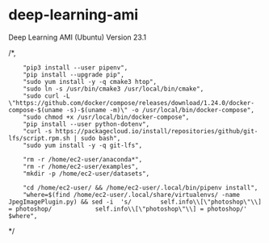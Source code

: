 # deep-learning-ami

Deep Learning AMI (Ubuntu) Version 23.1


/*,

        "pip3 install --user pipenv",
        "pip install --upgrade pip",
        "sudo yum install -y -q cmake3 htop",
        "sudo ln -s /usr/bin/cmake3 /usr/local/bin/cmake",
        "sudo curl -L \"https://github.com/docker/compose/releases/download/1.24.0/docker-compose-$(uname -s)-$(uname -m)\" -o /usr/local/bin/docker-compose",
        "sudo chmod +x /usr/local/bin/docker-compose",
        "pip install --user python-dotenv",
        "curl -s https://packagecloud.io/install/repositories/github/git-lfs/script.rpm.sh | sudo bash",
        "sudo yum install -y -q git-lfs",

        "rm -r /home/ec2-user/anaconda*",
        "rm -r /home/ec2-user/examples",
        "mkdir -p /home/ec2-user/datasets",

        "cd /home/ec2-user/ && /home/ec2-user/.local/bin/pipenv install",
        "where=$(find /home/ec2-user/.local/share/virtualenvs/ -name JpegImagePlugin.py) && sed -i  's/        self.info\\[\"photoshop\"\\] = photoshop/            self.info\\[\"photoshop\"\\] = photoshop/' $where",
*/
